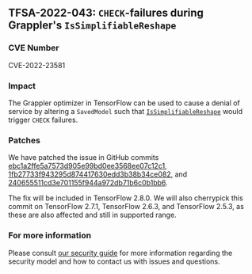 ## TFSA-2022-043: `CHECK`-failures during Grappler's `IsSimplifiableReshape`

### CVE Number
CVE-2022-23581

### Impact
The Grappler optimizer in TensorFlow can be used to cause a denial of service by altering a `SavedModel` such that [`IsSimplifiableReshape`](https://github.com/tensorflow/tensorflow/blob/a1320ec1eac186da1d03f033109191f715b2b130/tensorflow/core/grappler/optimizers/constant_folding.cc#L1687-L1742) would trigger `CHECK` failures.

### Patches
We have patched the issue in GitHub commits [ebc1a2ffe5a7573d905e99bd0ee3568ee07c12c1](https://github.com/tensorflow/tensorflow/commit/ebc1a2ffe5a7573d905e99bd0ee3568ee07c12c1), [1fb27733f943295d874417630edd3b38b34ce082](https://github.com/tensorflow/tensorflow/commit/1fb27733f943295d874417630edd3b38b34ce082), and [240655511cd3e701155f944a972db71b6c0b1bb6](https://github.com/tensorflow/tensorflow/commit/240655511cd3e701155f944a972db71b6c0b1bb6).

The fix will be included in TensorFlow 2.8.0. We will also cherrypick this commit on TensorFlow 2.7.1, TensorFlow 2.6.3, and TensorFlow 2.5.3, as these are also affected and still in supported range.

### For more information
Please consult [our security guide](https://github.com/tensorflow/tensorflow/blob/master/SECURITY.md) for more information regarding the security model and how to contact us with issues and questions.
